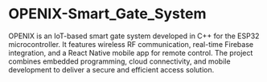 # OPENIX-Smart_Gate_System
OPENIX is an IoT-based smart gate system developed in C++ for the ESP32 microcontroller. It features wireless RF communication, real-time Firebase integration, and a React Native mobile app for remote control. The project combines embedded programming, cloud connectivity, and mobile development to deliver a secure and efficient access solution.

